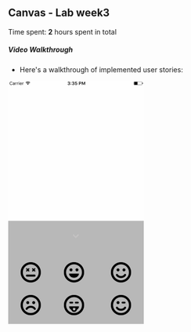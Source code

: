 ## Canvas - Lab week3

Time spent: **2** hours spent in total

##### Video Walkthrough 
- Here's a walkthrough of implemented user stories:

<a href="canvas-demo.gif" target="_blank"><img src='canvas-demo.gif' title='Video Walkthrough' width='' alt='Video Walkthrough' /></a>





